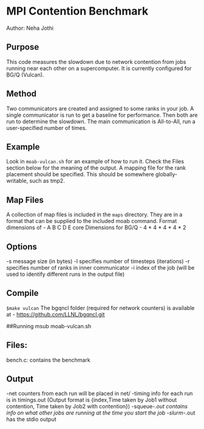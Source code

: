 # MPI Contention Benchmark
Author: Neha Jothi

## Purpose
This code measures the slowdown due to network contention from jobs running near each other on a supercomputer. It is currently configured for BG/Q (Vulcan).


## Method
Two communicators are created and assigned to some ranks in your job. A single communicator is run to get a baseline for performance. Then both are run to determine the slowdown. The main communication is All-to-All, run a user-specified number of times. 

## Example
Look in `moab-vulcan.sh` for an example of how to run it. Check the Files section below for the meaning of the output.
A mapping file for the rank placement should be specified. This should be somewhere globally-writable, such as tmp2. 

## Map Files
A collection of map files is included in the `maps` directory. They are in a format that can be supplied to the included moab command. 
Format dimensions of - A B C D E core
Dimensions for BG/Q - 4 * 4 * 4 * 4 * 2

## Options
-s message size (in bytes) 
-l specifies number of timesteps (iterations)
-r specifies number of ranks in inner communicator
-i index of the job (will be used to identify different runs in the output file)                                                                                                                            

## Compile
`$make vulcan` 
The bgqncl folder (required for network counters) is available at - https://github.com/LLNL/bgqncl.git


##Running
msub moab-vulcan.sh

## Files:
bench.c:     contains the benchmark

## Output
-net counters from each run will be placed in net/
-timing info for each run is in timings.out (Output format is {index,Time taken by Job1 without contention, Time  taken by Job2 with contention})
-squeue-*.out contains info on what other jobs are running at the time you start the job
-slurm-*.out has the stdio output
	

